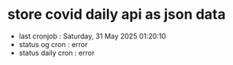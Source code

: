 # store covid daily api as json data

- last cronjob : Saturday, 31 May 2025 01:20:10
- status og cron : error
- status daily cron : error
      
      